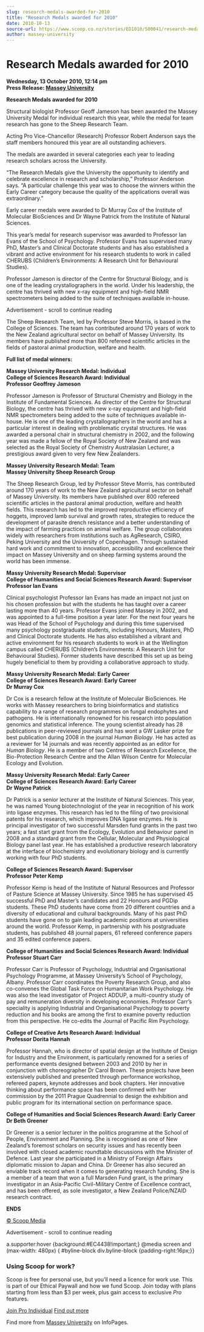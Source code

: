 ```yaml
---
slug: research-medals-awarded-for-2010
title: "Research Medals awarded for 2010"
date: 2010-10-13
source-url: https://www.scoop.co.nz/stories/ED1010/S00041/research-medals-awarded-for-2010.htm
author: massey-university
---
```

Research Medals awarded for 2010
================================

**Wednesday, 13 October 2010, 12:14 pm**  
**Press Release: [Massey University](https://info.scoop.co.nz/Massey_University)**

**Research Medals awarded for 2010**

Structural biologist Professor Geoff Jameson has been awarded the Massey University Medal for individual research this year, while the medal for team research has gone to the Sheep Research Team.

Acting Pro Vice-Chancellor (Research) Professor Robert Anderson says the staff members honoured this year are all outstanding achievers.

The medals are awarded in several categories each year to leading research scholars across the University.

“The Research Medals give the University the opportunity to identify and celebrate excellence in research and scholarship,” Professor Anderson says. “A particular challenge this year was to choose the winners within the Early Career category because the quality of the applications overall was extraordinary.”

Early career medals were awarded to Dr Murray Cox of the Institute of Molecular BioSciences and Dr Wayne Patrick from the Institute of Natural Sciences.

This year’s medal for research supervisor was awarded to Professor Ian Evans of the School of Psychology. Professor Evans has supervised many PhD, Master’s and Clinical Doctorate students and has also established a vibrant and active environment for his research students to work in called CHERUBS (Children’s Environments: A Research Unit for Behavioural Studies).

Professor Jameson is director of the Centre for Structural Biology, and is one of the leading crystallographers in the world. Under his leadership, the centre has thrived with new x-ray equipment and high-field NMR spectrometers being added to the suite of techniques available in-house.

Advertisement - scroll to continue reading





The Sheep Research Team, led by Professor Steve Morris, is based in the College of Sciences. The team has contributed around 170 years of work to the New Zealand agricultural sector on behalf of Massey University. Its members have published more than 800 refereed scientific articles in the fields of pastoral animal production, welfare and health.

**Full list of medal winners:**

**Massey University Research Medal: Individual**  
**College of Sciences Research Award: Individual**  
**Professor Geoffrey Jameson**

Professor Jameson is Professor of Structural Chemistry and Biology in the Institute of Fundamental Sciences. As director of the Centre for Structural Biology, the centre has thrived with new x-ray equipment and high-field NMR spectrometers being added to the suite of techniques available in-house. He is one of the leading crystallographers in the world and has a particular interest in dealing with problematic crystal structures. He was awarded a personal chair in structural chemistry in 2002, and the following year was made a fellow of the Royal Society of New Zealand and was selected as the Royal Society of Chemistry Australasian Lecturer, a prestigious award given to very few New Zealanders.

  
**Massey University Research Medal: Team**  
**Massey University Sheep Research Group**

The Sheep Research Group, led by Professor Steve Morris, has contributed around 170 years of work to the New Zealand agricultural sector on behalf of Massey University. Its members have published over 800 refereed scientific articles in the pastoral animal production, welfare and health fields. This research has led to the improved reproductive efficiency of hoggets, improved lamb survival and growth rates, strategies to reduce the development of parasite drench resistance and a better understanding of the impact of farming practices on animal welfare. The group collaborates widely with researchers from institutions such as AgResearch, CSIRO, Peking University and the University of Copenhagen. Through sustained hard work and commitment to innovation, accessibility and excellence their impact on Massey University and on sheep farming systems around the world has been immense.

**Massy University Research Medal: Supervisor**  
**College of Humanities and Social Sciences Research Award: Supervisor**  
**Professor Ian Evans**

Clinical psychologist Professor Ian Evans has made an impact not just on his chosen profession but with the students he has taught over a career lasting more than 40 years. Professor Evans joined Massey in 2002, and was appointed to a full-time position a year later. For the next four years he was Head of the School of Psychology and during this time supervised many psychology postgraduate students, including Honours, Masters, PhD and Clinical Doctorate students. He has also established a vibrant and active environment for his research students to work in at the Wellington campus called CHERUBS (Children’s Environments: A Research Unit for Behavioural Studies). Former students have described this set up as being hugely beneficial to them by providing a collaborative approach to study.

**Massy University Research Medal: Early Career**  
**College of Sciences Research Award: Early Career**  
**Dr Murray Cox**

Dr Cox is a research fellow at the Institute of Molecular BioSciences. He works with Massey researchers to bring bioinformatics and statistics capability to a range of research programmes on fungal endophytes and pathogens. He is internationally renowned for his research into population genomics and statistical inference. The young scientist already has 28 publications in peer-reviewed journals and has wont a GW Lasker prize for best publication during 2008 in the journal _Human Biology_. He has acted as a reviewer for 14 journals and was recently appointed as an editor for _Human Biology_. He is a member of two Centres of Research Excellence, the Bio-Protection Research Centre and the Allan Wilson Centre for Molecular Ecology and Evolution.

  
**Massy University Research Medal: Early Career**  
**College of Sciences Research Award: Early Career**  
**Dr Wayne Patrick**

Dr Patrick is a senior lecturer at the Institute of Natural Sciences. This year, he was named Young biotechnologist of the year in recognition of his work into ligase enzymes. This research has led to the filing of two provisional patents for his research, which improves DNA ligase enzymes. He is principal investigator of two successful Marsden fund grants in the past two years; a fast start grant from the Ecology, Evolution and Behaviour panel in 2008 and a standard grant from the Cellular, Molecular and Physiological Biology panel last year. He has established a productive research laboratory at the interface of biochemistry and evolutionary biology and is currently working with four PhD students.

**College of Sciences Research Award: Supervisor**  
**Professor Peter Kemp**

Professor Kemp is head of the Institute of Natural Resources and Professor of Pasture Science at Massey University. Since 1985 he has supervised 45 successful PhD and Master’s candidates and 22 Honours and PGDip students. These PhD students have come from 20 different countries and a diversity of educational and cultural backgrounds. Many of his past PhD students have gone on to gain leading academic positions at universities around the world. Professor Kemp, in partnership with his postgraduate students, has published 48 journal papers, 61 refereed conference papers and 35 edited conference papers.

**College of Humanities and Social Sciences Research Award: Individual**  
**Professor Stuart Carr**

Professor Carr is Professor of Psychology, Industrial and Organisational Psychology Programme, at Massey University’s School of Psychology, Albany. Professor Carr coordinates the Poverty Research Group, and also co-convenes the Global Task Force on Humanitarian Work Psychology. He was also the lead investigator of Project ADDUP, a multi-country study of pay and remuneration diversity in developing economies. Professor Carr’s speciality is applying Industrial and Organisational Psychology to poverty reduction and his books are among the first to examine poverty reduction from this perspective. He co-edits the Journal of Pacific Rim Psychology.

**College of Creative Arts Research Award: Individual**  
**Professor Dorita Hannah**

Professor Hannah, who is director of spatial design at the Institute of Design for Industry and the Environment, is particularly renowned for a series of performance events designed between 2003 and 2010 by her in conjunction with choreographer Dr Carol Brown. These projects have been extensively published and presented through performance workshop, refereed papers, keynote addresses and book chapters. Her innovative thinking about performance space has been confirmed with her commission by the 2011 Prague Quadrennial to design the exhibition and public program for its international section on performance space.

**College of Humanities and Social Sciences Research Award: Early Career**  
**Dr Beth Greener**

Dr Greener is a senior lecturer in the politics programme at the School of People, Environment and Planning. She is recognised as one of New Zealand’s foremost scholars on security issues and has recently been involved with closed academic roundtable discussions with the Minister of Defence. Last year she participated in a Ministry of Foreign Affairs diplomatic mission to Japan and China. Dr Greener has also secured an enviable track record when it comes to generating research funding. She is a member of a team that won a full Marsden Fund grant, is the primary investigator in an Asia-Pacific Civil-Military Centre of Excellence contract, and has been offered, as sole investigator, a New Zealand Police/NZAID research contract.

**ENDS**  

[© Scoop Media](http://www.scoop.co.nz/about/terms.html)  

Advertisement - scroll to continue reading



a.supporter:hover {background:#EC4438!important;} @media screen and (max-width: 480px) { #byline-block div.byline-block {padding-right:16px;}}

### Using Scoop for work?

Scoop is free for personal use, but you’ll need a licence for work use. This is part of our Ethical Paywall and how we fund Scoop. Join today with plans starting from less than $3 per week, plus gain access to exclusive _Pro_ features.  
  
[Join Pro Individual](https://pro.scoop.co.nz/Individual/?from=ProIn24) [Find out more](https://pro.scoop.co.nz/using-scoop-for-work/?from=ProIn24)

Find more from [Massey University](https://info.scoop.co.nz/Massey_University) on InfoPages.